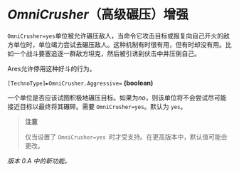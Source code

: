 # *OmniCrusher*（高级碾压）增强

`OmniCrusher=yes`单位被允许碾压敌人，当命令它攻击目标或报复向自己开火的敌方单位时，单位竭力尝试去碾压敌人。这种机制有时很有用，但有时却没有用。比如一个战斗要塞追逐一群敌方坦克，然后被引诱到伏击中并压倒自己。

Ares允许停用这种好斗的行为。

`[TechnoType]►OmniCrusher.Aggressive=` **(boolean)**

一个单位是否应该试图积极地碾压目标。如果为*no*，则该单位将不会尝试尽可能接近目标以最终将其碾碎。需要 `OmniCrusher=yes`。默认为 `yes`。

> **注意**
>
> 仅当设置了 `OmniCrusher=yes `时才受支持。在更高版本中，默认值可能会更改。

*版本 0.A 中的新功能。*